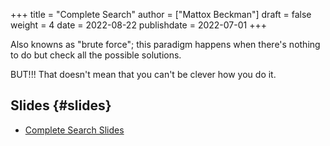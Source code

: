 +++
title = "Complete Search"
author = ["Mattox Beckman"]
draft = false
weight = 4
date = 2022-08-22
publishdate = 2022-07-01
+++

Also knowns as "brute force"; this paradigm happens when there's nothing to do but check all the possible solutions.

BUT!!!  That doesn't mean that you can't be clever how you do it.


## Slides {#slides}

-   [Complete Search Slides](/slides/complete-search.pdf)
